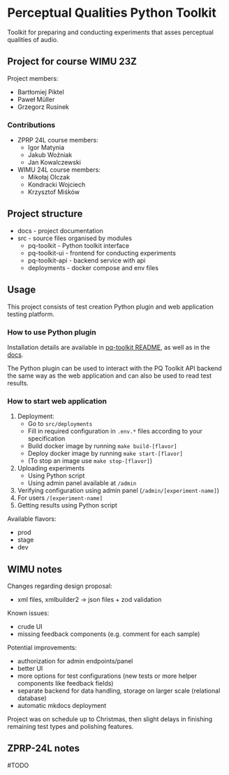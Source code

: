 # Perceptual Qualities Python Toolkit

Toolkit for preparing and conducting experiments that asses
perceptual qualities of audio.

## Project for course WIMU 23Z

Project members:
- Bartłomiej Piktel
- Paweł Müller
- Grzegorz Rusinek

### Contributions
 - ZPRP 24L course members:
   - Igor Matynia
   - Jakub Woźniak
   - Jan Kowalczewski
 - WIMU 24L course members:
   - Mikołaj Olczak
   - Kondracki Wojciech
   - Krzysztof Miśków

## Project structure

- docs - project documentation
- src - source files organised by modules
    - pq-toolkit - Python toolkit interface
    - pq-toolkit-ui - frontend for conducting experiments
    - pq-toolkit-api - backend service with api
    - deployments - docker compose and env files

## Usage

This project consists of test creation Python plugin and web application
testing platform.

### How to use Python plugin

Installation details are available in [pq-toolkit README](src/pq-toolkit/README.md), as well as in the [docs](docs/README.md).

The Python plugin can be used to interact with the PQ Toolkit API backend the same way as the web application and can also be used to read test results.

### How to start web application

1. Deployment:
   - Go to `src/deployments`
   - Fill in required configuration in `.env.*` files according to your specification
   - Build docker image by running `make build-[flavor]`
   - Deploy docker image by running `make start-[flavor]`
   - (To stop an image use `make stop-[flavor]`)
2. Uploading experiments
   - Using Python script
   - Using admin panel available at `/admin`
3. Verifying configuration using admin panel (`/admin/[experiment-name]`)
4. For users `/[experiment-name]`
5. Getting results using Python script

Available flavors:
- prod
- stage
- dev

## WIMU notes

Changes regarding design proposal:
- xml files, xmlbuilder2 -> json files + zod validation

Known issues:
- crude UI
- missing feedback components (e.g. comment for each sample)

Potential improvements:
- authorization for admin endpoints/panel
- better UI
- more options for test configurations (new tests or more helper components like feedback fields)
- separate backend for data handling, storage on larger scale (relational database)
- automatic mkdocs deployment

Project was on schedule up to Christmas, then slight delays in finishing remaining test types
and polishing features.

## ZPRP-24L notes

#TODO
